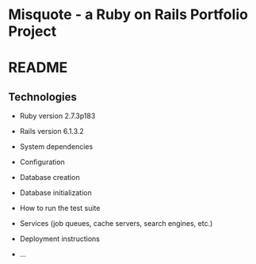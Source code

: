 Misquote - a Ruby on Rails Portfolio Project
==================

# README

## Technologies

* Ruby version 2.7.3p183
* Rails version 6.1.3.2

* System dependencies

* Configuration

* Database creation

* Database initialization

* How to run the test suite

* Services (job queues, cache servers, search engines, etc.)

* Deployment instructions

* ...
